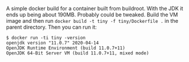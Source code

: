 A simple docker build for a container built from buildroot. With the JDK it ends up being about 190MB. Probably could be tweaked. Build the VM image and then run `docker build -t tiny -f tiny/Dockerfile .` in the parent directory. Then you can run it:

```
$ docker run -ti tiny -version
openjdk version "11.0.7" 2020-04-14
OpenJDK Runtime Environment (build 11.0.7+11)
OpenJDK 64-Bit Server VM (build 11.0.7+11, mixed mode)
```